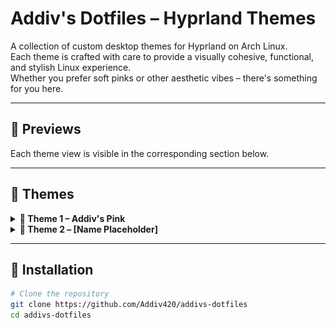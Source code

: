 # Addiv's Dotfiles – Hyprland Themes

A collection of custom desktop themes for Hyprland on Arch Linux.  
Each theme is crafted with care to provide a visually cohesive, functional, and stylish Linux experience.  
Whether you prefer soft pinks or other aesthetic vibes – there's something for you here.

---

## 📸 Previews

Each theme view is visible in the corresponding section below.

---

## 🎨 Themes

<details>
<summary><strong>🎀 Theme 1 – Addiv's Pink</strong></summary>

A beautifully soft and fully pink desktop theme.  
Crafted for elegance, readability, and a cohesive feminine look – this setup brings a cute yet functional aesthetic to your Linux experience.

### 📷 Screenshots

![Desktop Preview](screenshots/desktop1.png)  
*Active Desktop with Addiv's Pink*

![Rofi Menu](screenshots/rofi1.png)  
*Rofi menu with fully themed pink style*

### ✨ Features

- Fully themed **Hyprland** desktop
- Custom **Waybar** (based on Mechabar) with pink styling
- Custom **Rofi** (based on adi1090x configs) to match the overall aesthetic
- Cohesive pink tones across all elements
- Clean layout, ideal for daily use and customization

### 📁 Theme Files

All files for this theme follow the `*1.*` naming scheme, e.g. `hyprland.conf1`, `waybar1.json`.

</details>

<details>
<summary><strong>🌙 Theme 2 – [Name Placeholder]</strong></summary>

*A short description of Theme 2 here.*

### 📷 Screenshots

![Desktop Preview](screenshots/desktop2.png)  
*Active Desktop with Theme 2*

![Rofi Menu](screenshots/rofi2.png)  
*Rofi menu styled for Theme 2*

### ✨ Features

- Customized **Hyprland**, **Waybar**, and **Rofi** config
- Color scheme and layout optimized for the theme's vibe
- Clean and modular setup, easily adjustable

### 📁 Theme Files

All files for this theme follow the `*2.*` naming scheme, e.g. `hyprland.conf2`, `waybar2.json`.

</details>

---

## 🔧 Installation

```bash
# Clone the repository
git clone https://github.com/Addiv420/addivs-dotfiles
cd addivs-dotfiles

